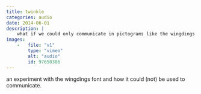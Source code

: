 ```yaml
---
title: twinkle
categories: audio
date: 2014-06-01
description: |
    what if we could only communicate in pictograms like the wingdings font? here's an example of what that would sound like.
images:
    -   file: "v1"
        type: "vimeo"
        alt: "audio"
        id: 97650386
---
```

an experiment with the wingdings font and how it could (not) be used to communicate.
